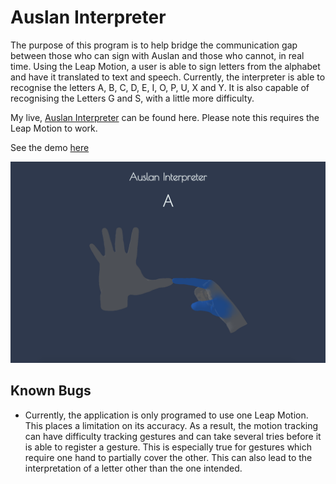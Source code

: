 # Auslan Interpreter

The purpose of this program is to help bridge the communication gap between those who can sign with Auslan and those who cannot, in real time. Using the Leap Motion, a user is able to sign letters from the alphabet and have it translated to text and speech. Currently, the interpreter is able to recognise the letters A, B, C, D, E, I, O, P, U, X and Y. It is also capable of recognising the Letters G and S, with a little more difficulty.


My live, [Auslan Interpreter](https://aparkinbotswana.github.io/Auslan-Interpreter/) can be found here. Please note this requires the Leap Motion to work.

See the demo [here](https://www.youtube.com/watch?v=Swy6URGIUbA)

![Alt text](css/images/AuslanInterpreter.png)

## Known Bugs

- Currently, the application is only programed to use one Leap Motion. This places a limitation on its accuracy. As a result, the motion tracking can have difficulty tracking gestures and can take several tries before it is able to register a gesture. This is especially true for gestures which require one hand to partially cover the other. This can also lead to the interpretation of a letter other than the one intended.

